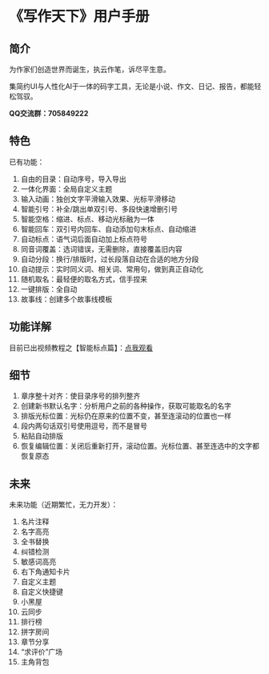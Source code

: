 《写作天下》用户手册
===

## 简介

为作家们创造世界而诞生，执云作笔，诉尽平生意。

集简约UI与人性化AI于一体的码字工具，无论是小说、作文、日记、报告，都能轻松驾驭。

**QQ交流群：705849222**



## 特色

已有功能：

1. 自由的目录：自动序号，导入导出
2. 一体化界面：全局自定义主题
3. 输入动画：独创文字平滑输入效果、光标平滑移动
4. 智能引号：补全/跳出单双引号、多段快速增删引号
5. 智能空格：缩进、标点、移动光标融为一体
6. 智能回车：双引号内回车、自动添加句末标点、自动缩进
7. 自动标点：语气词后面自动加上标点符号
8. 同音词覆盖：选词错误，无需删除，直接覆盖旧内容
9. 自动分段：换行/排版时，过长段落自动在合适的地方分段
10. 自动提示：实时同义词、相关词、常用句，做到真正自动化
11. 随机取名：最轻便的取名方式，信手捏来
12. 一键排版：全自动
13. 故事线：创建多个故事线模板



## 功能详解

目前已出视频教程之【智能标点篇】：[点我观看](https://www.bilibili.com/video/av27591664?from=search&seid=16928553691996077832)





## 细节

1. 章序整十对齐：使目录序号的排列整齐
2. 创建新书默认名字：分析用户之前的各种操作，获取可能取名的名字
3. 排版光标位置：光标仍在原来的位置不变，甚至连滚动的位置也一样
4. 段内两句话双引号使用逗号，而不是冒号
5. 粘贴自动排版
6. 恢复编辑位置：关闭后重新打开，滚动位置。光标位置、甚至连选中的文字都恢复原态



## 未来

未来功能（近期繁忙，无力开发）：

1. 名片注释
2. 名字高亮
3. 全书替换
4. 纠错检测
5. 敏感词高亮
6. 右下角通知卡片
7. 自定义主题
8. 自定义快捷键
9. 小黑屋
10. 云同步
11. 排行榜
12. 拼字房间
13. 章节分享
14. “求评价”广场
15. 主角背包

